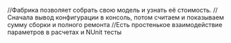 //Фабрика позволяет собрать свою модель и узнать её стоимость.
//Сначала вывод конфигурации в консоль, потом считаем и показываем сумму сборки и полного ремонта
//Есть простенькое взаимодействие параметров в расчетах и NUnit тесты
